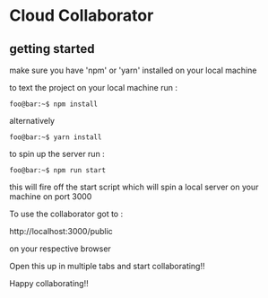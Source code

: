 # Cloud Collaborator

## getting started

make sure you have 'npm' or 'yarn' installed on your local machine

to text the project on your local machine run :

```console
foo@bar:~$ npm install
```

alternatively

```console
foo@bar:~$ yarn install
```

to spin up the server run :

```console
foo@bar:~$ npm run start
```

this will fire off the start script which will spin a local server on your machine on port 3000

To use the collaborator got to :

http://localhost:3000/public

on your respective browser

Open this up in multiple tabs and start collaborating!!

Happy collaborating!!
